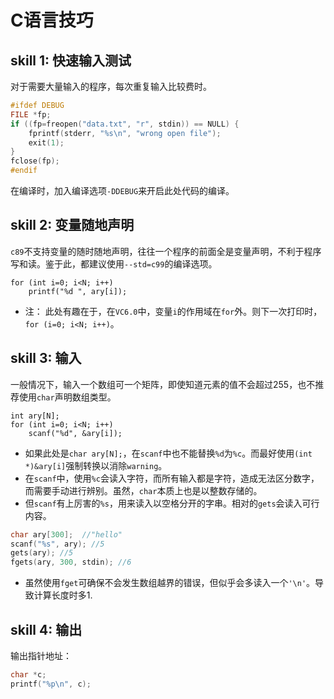# C语言技巧

## skill 1: 快速输入测试

对于需要大量输入的程序，每次重复输入比较费时。

```c
#ifdef DEBUG
FILE *fp;
if ((fp=freopen("data.txt", "r", stdin)) == NULL) {
    fprintf(stderr, "%s\n", "wrong open file");
    exit(1);
}
fclose(fp);
#endif
```

在编译时，加入编译选项`-DDEBUG`来开启此处代码的编译。

## skill 2: 变量随地声明

`c89`不支持变量的随时随地声明，往往一个程序的前面全是变量声明，不利于程序写和读。鉴于此，都建议使用`--std=c99`的编译选项。

```
for (int i=0; i<N; i++)
    printf("%d ", ary[i]);
```

* 注： 此处有趣在于，在`VC6.0`中，变量`i`的作用域在`for`外。则下一次打印时，`for (i=0; i<N; i++)`。

## skill 3: 输入

一般情况下，输入一个数组可一个矩阵，即使知道元素的值不会超过255，也不推荐使用`char`声明数组类型。

```
int ary[N];
for (int i=0; i<N; i++)
    scanf("%d", &ary[i]);
```

* 如果此处是`char ary[N];`，在`scanf`中也不能替换`%d`为`%c`。而最好使用`(int *)&ary[i]`强制转换以消除`warning`。
* 在`scanf`中，使用`%c`会读入字符，而所有输入都是字符，造成无法区分数字，而需要手动进行辨别。虽然，`char`本质上也是以整数存储的。
* 但`scanf`有上厉害的`%s`，用来读入以空格分开的字串。相对的`gets`会读入可行内容。

```c
char ary[300];  //"hello"
scanf("%s", ary); //5
gets(ary); //5
fgets(ary, 300, stdin); //6
```

* 虽然使用`fget`可确保不会发生数组越界的错误，但似乎会多读入一个`'\n'`。导致计算长度时多1.

## skill 4: 输出

输出指针地址：
```c
char *c;
printf("%p\n", c);
```


